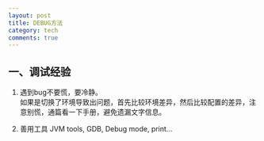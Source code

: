 ```yaml
---
layout: post
title: DEBUG方法
category: tech
comments: true
---
```


## 一、调试经验

1. 遇到bug不要慌，要冷静。  
如果是切换了环境导致出问题，首先比较环境差异，然后比较配置的差异，注意别慌，通篇看一下手册，避免遗漏文字信息。

2. 善用工具
JVM tools, GDB, Debug mode, print...